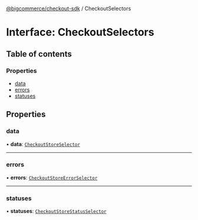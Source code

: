 [@bigcommerce/checkout-sdk](../README.md) / CheckoutSelectors

# Interface: CheckoutSelectors

## Table of contents

### Properties

- [data](CheckoutSelectors.md#data)
- [errors](CheckoutSelectors.md#errors)
- [statuses](CheckoutSelectors.md#statuses)

## Properties

### data

• **data**: [`CheckoutStoreSelector`](CheckoutStoreSelector.md)

___

### errors

• **errors**: [`CheckoutStoreErrorSelector`](CheckoutStoreErrorSelector.md)

___

### statuses

• **statuses**: [`CheckoutStoreStatusSelector`](CheckoutStoreStatusSelector.md)
